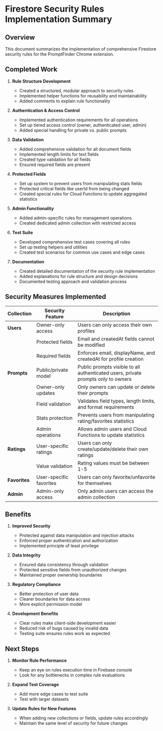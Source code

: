 # Firestore Security Rules Implementation Summary

## Overview

This document summarizes the implementation of comprehensive Firestore security rules for the PromptFinder Chrome extension.

## Completed Work

1. **Rule Structure Development**

   - Created a structured, modular approach to security rules
   - Implemented helper functions for reusability and maintainability
   - Added comments to explain rule functionality

2. **Authentication & Access Control**

   - Implemented authentication requirements for all operations
   - Set up tiered access control (owner, authenticated user, admin)
   - Added special handling for private vs. public prompts

3. **Data Validation**

   - Added comprehensive validation for all document fields
   - Implemented length limits for text fields
   - Created type validation for all fields
   - Ensured required fields are present

4. **Protected Fields**

   - Set up system to prevent users from manipulating stats fields
   - Protected critical fields like userId from being changed
   - Created special rules for Cloud Functions to update aggregated statistics

5. **Admin Functionality**

   - Added admin-specific rules for management operations
   - Created dedicated admin collection with restricted access

6. **Test Suite**

   - Developed comprehensive test cases covering all rules
   - Set up testing helpers and utilities
   - Created test scenarios for common use cases and edge cases

7. **Documentation**
   - Created detailed documentation of the security rule implementation
   - Added explanations for rule structure and design decisions
   - Documented testing approach and validation process

## Security Measures Implemented

| Collection    | Security Feature        | Description                                                                       |
| ------------- | ----------------------- | --------------------------------------------------------------------------------- |
| **Users**     | Owner-only access       | Users can only access their own profiles                                          |
|               | Protected fields        | Email and createdAt fields cannot be modified                                     |
|               | Required fields         | Enforces email, displayName, and createdAt for profile creation                   |
| **Prompts**   | Public/private model    | Public prompts visible to all authenticated users, private prompts only to owners |
|               | Owner-only updates      | Only owners can update or delete their prompts                                    |
|               | Field validation        | Validates field types, length limits, and format requirements                     |
|               | Stats protection        | Prevents users from manipulating rating/favorites statistics                      |
|               | Admin operations        | Allows admin users and Cloud Functions to update statistics                       |
| **Ratings**   | User-specific ratings   | Users can only create/update/delete their own ratings                             |
|               | Value validation        | Rating values must be between 1-5                                                 |
| **Favorites** | User-specific favorites | Users can only favorite/unfavorite for themselves                                 |
| **Admin**     | Admin-only access       | Only admin users can access the admin collection                                  |

## Benefits

1. **Improved Security**

   - Protected against data manipulation and injection attacks
   - Enforced proper authentication and authorization
   - Implemented principle of least privilege

2. **Data Integrity**

   - Ensured data consistency through validation
   - Protected sensitive fields from unauthorized changes
   - Maintained proper ownership boundaries

3. **Regulatory Compliance**

   - Better protection of user data
   - Clearer boundaries for data access
   - More explicit permission model

4. **Development Benefits**
   - Clear rules make client-side development easier
   - Reduced risk of bugs caused by invalid data
   - Testing suite ensures rules work as expected

## Next Steps

1. **Monitor Rule Performance**

   - Keep an eye on rules execution time in Firebase console
   - Look for any bottlenecks in complex rule evaluations

2. **Expand Test Coverage**

   - Add more edge cases to test suite
   - Test with larger datasets

3. **Update Rules for New Features**
   - When adding new collections or fields, update rules accordingly
   - Maintain the same level of security for future changes
